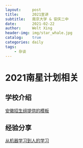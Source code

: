 ```yaml
---
layout:     post
title:      2021宣讲
subtitle:   南京大学 & 安庆二中
date:       2021-02-22
author:     Welt Xing
header-img: img/star_whale.jpg
catalog:    true
categories: daily
tags:
    - 杂谈
---
```


# 2021南星计划相关

## 学校介绍

[安徽招生组提供的模板](/file/Official.pdf)

## 经验分享

[从机器学习到人的学习](/file/2021.pdf)